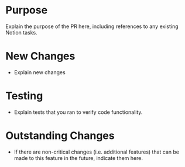 # Purpose
Explain the purpose of the PR here, including references to any existing Notion tasks.

# New Changes
- Explain new changes

# Testing
- Explain tests that you ran to verify code functionality.

# Outstanding Changes
- If there are non-critical changes (i.e. additional features) that can be made to this feature in the future, indicate them here.
